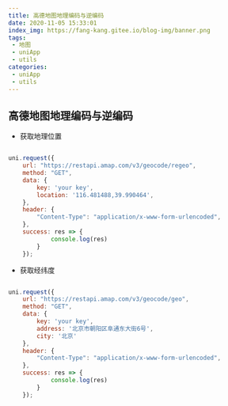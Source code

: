 ```yaml
---
title: 高德地图地理编码与逆编码
date: 2020-11-05 15:33:01
index_img: https://fang-kang.gitee.io/blog-img/banner.png
tags:
 - 地图
 - uniApp
 - utils
categories:
 - uniApp
 - utils
---
```


## 高德地图地理编码与逆编码

- 获取地理位置

<!-- more -->

``` javascript

uni.request({
	url: "https://restapi.amap.com/v3/geocode/regeo",
	method: "GET",
	data: {
		key: 'your key',
		location: '116.481488,39.990464',
	},
	header: {
		"Content-Type": "application/x-www-form-urlencoded",
	},
	success: res => {
			console.log(res)
		}
	});

```

<!-- more -->

- 获取经纬度

``` javascript

uni.request({
	url: "https://restapi.amap.com/v3/geocode/geo",
	method: "GET",
	data: {
		key: 'your key',
		address: '北京市朝阳区阜通东大街6号',
		city: '北京'
	},
	header: {
		"Content-Type": "application/x-www-form-urlencoded",
	},
	success: res => {
			console.log(res)
		}
	});

```


